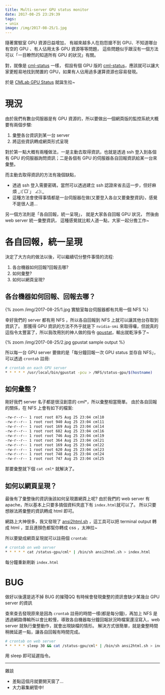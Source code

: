 ```yaml
---
title: Multi-server GPU status monitor
date: 2017-08-25 23:29:39
tags:
- unix
image: /img/2017-08-25/1.jpg
---
```


隨著實驗室 GPU 資源日益增加，
有越來越多人在抱怨搶不到 GPU、不知道哪台有空的 GPU 、有人佔用太多 GPU 資源等等問題，
這些問題似乎跟沒有一個方法可以「一目瞭然的知道所有 GPU 的狀況」有關。

對，就像是 [cml-status](https://www.cmlab.csie.ntu.edu.tw/status/) 一樣，
假設有個 GPU 版的 [cml-status](https://www.cmlab.csie.ntu.edu.tw/status/)，應該就可以讓大家更輕易地找到閒置的 GPU，如果有人佔用過多運算資源也容易發現。

於是 [CMLab GPU Status](https://www.cmlab.csie.ntu.edu.tw/status-gpu/) 就誕生拉~

<!-- more -->

# 現況

由於我們有數台伺服器是有 GPU 資源的，所以要做出一個網頁版的監控系統大概要有兩個步驟:

1. 彙整各台資訊到某一台 server
2. 將這些資訊轉成網頁形式呈現

對於第一點大概有兩種做法，一是主動去取得資訊，也就是透過 ssh 登入到各個有 GPU 的伺服器詢問資訊；二是各個有 GPU 的伺服器各自回報資訊給某一台來彙整。

而主動去取得資訊的方法有幾個缺點，

- 透過 ssh 登入需要密碼，當然可以透過建立 ssh 認證來省去這一步，但好麻煩 \_:(´□`」 ∠):\_
- 這種方法會使得事情都是一台伺服器在做(又要登入各台又要彙整資訊)，感覺不是很人道…

另一個方法則是「各自回報，統一呈現」，
就是大家各自回報 GPU 狀況，
然後由 web server 統一彙整資訊，
這種感覺就比較人道一點，大家一起分擔工作~

# 各自回報，統一呈現

決定了大方向的做法以後，可以繼續切分整件事情的流程:

1. 各台機器如何回報?回報去哪?
2. 如何彙整?
3. 如何以網頁呈現?

## 各台機器如何回報、回報去哪？

{% zoom /img/2017-08-25/1.jpg 實驗室每台伺服器都有共用一個 NFS %}

幸好我們的 server 都有用 NFS ，所以各自回報到 NFS 上就可以讓其他台存取到資訊了。
那獲得 GPU 資訊的方法不外乎就是下 `nvidia-smi` 來取得囉，但說真的這指令太豐富了，所以我改用別的神人做的指令 [gpustat](https://github.com/wookayin/gpustat)，輸出就乾淨多了~

{% zoom /img/2017-08-25/2.jpg gpustat sample output %}

所以每一台 GPU server 要做的是「每分鐘回報一次 GPU status 並存自 NFS」，可以透過 `crontab` 註冊:

```bash
# crontab on each GPU server
* * * * * /usr/local/bin/gpustat -pcu > /NFS/status-gpu/$(hostname)
```

## 如何彙整？

剛好我們 server 名子都是很沒創意的 cml*，所以彙整相當簡單。
由於各自回報的關係，在 NFS 上會有如下的檔案:

```bash
-rw-r--r-- 1 root root 875 Aug 25 23:04 cml10
-rw-r--r-- 1 root root 940 Aug 25 23:04 cml11
-rw-r--r-- 1 root root 169 Aug 25 23:04 cml14
-rw-r--r-- 1 root root 682 Aug 25 23:04 cml16
-rw-r--r-- 1 root root 746 Aug 25 23:04 cml19
-rw-r--r-- 1 root root 364 Aug 25 23:04 cml21
-rw-r--r-- 1 root root 169 Aug 25 23:04 cml22
-rw-r--r-- 1 root root 620 Aug 25 23:04 cml23
-rw-r--r-- 1 root root 748 Aug 25 23:04 cml24
-rw-r--r-- 1 root root 747 Aug 25 23:04 cml25
```

那要彙整就下個 `cat cml*` 就解決了。

## 如何以網頁呈現？

最後有了彙整後的資訊後該如何呈現置網頁上呢?
由於我們的 web server 有 apache，所以基本上只要多搞個資料夾底下有 `index.html`就可以了。
所以只要想辦法將彙整的資訊轉成 html 即可。

網路上大神很多，我又發現了 [ansi2html.sh](http://www.pixelbeat.org/scripts/ansi2html.sh) ，這工具可以把 terminal output 轉成 html ，並且連顏色都幫你轉成 css ，太神拉~

所以要變成網頁呈現就可以註冊個 `crontab`:

```bash
# crontab on web server
* * * * * cat /status-gpu/cml* | /bin/sh ansi2html.sh > index.html
```

每分鐘重新刷新 `index.html`

# BUG

做好以後還是逃不掉 BUG 的摧殘QQ
有時候會發現彙整的資訊會缺少某幾台 GPU server 的資訊

查來查去發現原來是因為 `crontab` 註冊的時間一樣(都是每分鐘)，再加上 NFS 是透過網路傳輸所以會比較慢，導致各自機器每分鐘回報狀況時檔案還沒寫入，web server 就執行彙整動作，就會出現缺檔的情形。
解決方式很簡單，就是彙整時間稍微延遲一點，讓各自回報有時間完成。

```bash
# crontab on web server
* * * * * sleep 30 && cat /status-gpu/cml* | /bin/sh ansi2html.sh > index.html
```

用 sleep 即可延遲指令。

---

雜談

- 差點這個月就要開天窗了…
- 大力募集網管中!